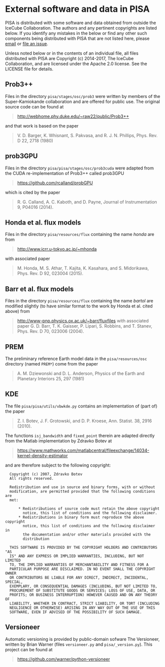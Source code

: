 # External software and data in PISA

PISA is distributed with some software and data obtained from outside the IceCube Collaboration.
The authors and any pertinent copyrights are listed below.
If you identify any mistakes in the below or find any other such components being distributed with PISA that are not listed here, please [email](jll1062+pisa@phys.psu.edu) or [file an issue](http://github.com/icecubeopensource/pisa).

Unless noted below or in the contents of an individual file, all files distributed with PISA are Copyright (c) 2014-2017, The IceCube Collaboration, and are licensed under the Apache 2.0 license.
See the LICENSE file for details.

## Prob3++

Files in the directory `pisa/stages/osc/prob3` were written by members of the Super-Kamiokande collaboration and are offered for public use. The original source code can be found at
> http://webhome.phy.duke.edu/~raw22/public/Prob3++

and that work is based on the paper
> V. D. Barger, K. Whisnant, S. Pakvasa, and R. J. N. Phillips, Phys. Rev. D 22, 2718 (1980)

## prob3GPU

Files in the directory `pisa/pisa/stages/osc/prob3cuda` were adapted from the CUDA re-implementation of Prob3++ called prob3GPU
> https://github.com/rcalland/probGPU

which is cited by the paper
> R. G. Calland, A. C. Kaboth, and D. Payne, Journal of Instrumentation 9, P04016 (2014).

## Honda et al. flux models

Files in the directory `pisa/resources/flux` containing the name *honda* are from
> http://www.icrr.u-tokyo.ac.jp/~mhonda

with associated paper
>  M. Honda, M. S. Athar, T. Kajita, K. Kasahara, and S. Midorikawa, Phys. Rev. D 92, 023004 (2015).

## Barr et al. flux models

Files in the directory `pisa/resources/flux` containing the name *bartol* are modified slightly (to have similar format to the work by Honda et al. cited above) from
>  http://www-pnp.physics.ox.ac.uk/~barr/fluxfiles
with associated paper
   G. D. Barr, T. K. Gaisser, P. Lipari, S. Robbins, and T. Stanev, Phys. Rev. D 70, 023006 (2004).

## PREM

The preliminary reference Earth model data in the `pisa/resources/osc` directory (named `PREM*`) come from the paper
> A. M. Dziewonski and D. L. Anderson, Physics of the Earth and Planetary Interiors 25, 297 (1981)

## KDE

The file `pisa/pisa/utils/vbwkde.py` contains an implementation of (part of) the paper 
> Z. I. Botev, J. F. Grotowski, and D. P. Kroese, Ann. Statist. 38, 2916 (2010).

The functions `isj_bandwidth` and `fixed_point` therein are adapted directly from the Matlab implementation by Zdravko Botev at
> https://www.mathworks.com/matlabcentral/fileexchange/14034-kernel-density-estimator

and are therefore subject to the following copyright:
```
  Copyright (c) 2007, Zdravko Botev
  All rights reserved.

  Redistribution and use in source and binary forms, with or without
  modification, are permitted provided that the following conditions are
  met:

      * Redistributions of source code must retain the above copyright
        notice, this list of conditions and the following disclaimer.
      * Redistributions in binary form must reproduce the above copyright
        notice, this list of conditions and the following disclaimer in
        the documentation and/or other materials provided with the
        distribution

  THIS SOFTWARE IS PROVIDED BY THE COPYRIGHT HOLDERS AND CONTRIBUTORS "AS
  IS" AND ANY EXPRESS OR IMPLIED WARRANTIES, INCLUDING, BUT NOT LIMITED
  TO, THE IMPLIED WARRANTIES OF MERCHANTABILITY AND FITNESS FOR A
  PARTICULAR PURPOSE ARE DISCLAIMED. IN NO EVENT SHALL THE COPYRIGHT OWNER
  OR CONTRIBUTORS BE LIABLE FOR ANY DIRECT, INDIRECT, INCIDENTAL, SPECIAL,
  EXEMPLARY, OR CONSEQUENTIAL DAMAGES (INCLUDING, BUT NOT LIMITED TO,
  PROCUREMENT OF SUBSTITUTE GOODS OR SERVICES; LOSS OF USE, DATA, OR
  PROFITS; OR BUSINESS INTERRUPTION) HOWEVER CAUSED AND ON ANY THEORY OF
  LIABILITY, WHETHER IN CONTRACT, STRICT LIABILITY, OR TORT (INCLUDING
  NEGLIGENCE OR OTHERWISE) ARISING IN ANY WAY OUT OF THE USE OF THIS
  SOFTWARE, EVEN IF ADVISED OF THE POSSIBILITY OF SUCH DAMAGE.
```

## Versioneer

Automatic versioning is provided by public-domain sofware The Versioneer, written by Brian Warner (files `versioneer.py` and `pisa/_version.py`).
This project can be found at
> https://github.com/warner/python-versioneer